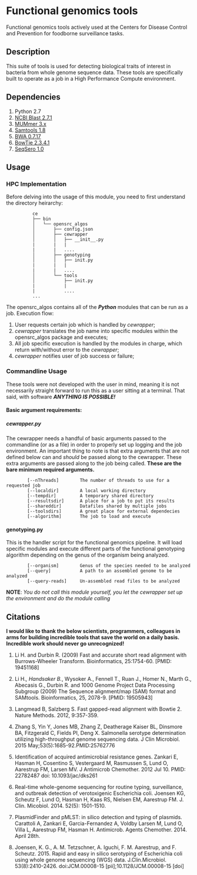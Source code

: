 # Functional genomics tools

Functional genomics tools actively used at the Centers for Disease Control and Prevention for foodborne surveillance tasks.

## Description
This suite of tools is used for detecting biological traits of interest in bacteria from whole genome sequence data. These tools are specifically built to operate as a job in a High Performance Compute environment.

## Dependencies

  1. Python 2.7
  2. [NCBI Blast 2.7.1](ftp://ftp.ncbi.nlm.nih.gov/blast/executables/blast+/LATEST/)
  3. [MUMmer 3.x](https://github.com/garviz/MUMmer)
  4. [Samtools 1.8](https://github.com/samtools/samtools)
  5. [BWA 0.7.17](https://github.com/lh3/bwa)
  6. [BowTie 2.3.4.1](https://github.com/BenLangmead/bowtie2)
  7. [SeqSero 1.0](https://github.com/denglab/SeqSero)

## Usage

### HPC Implementation

Before delving into the usage of this module, you need to first understand the directory heirarchy:

```
          ce
          ├── bin
          │   └── opensrc_algos
          │       ├── config.json
          │       ├── cewrapper
          │       │   ├── __init__.py
          |       |   |
          |       |   ....
          │       ├── genotyping
          │       │   ├── init.py
          |       |   |
          |       |   ....
          │       └── tools
          │           ├── init.py
          |           |
          |           ....
          ...
```

The opensrc_algos contains all of the **_Python_** modules that can be run as a job. Execution flow:
  1. User requests certain job which is handled by _cewrapper_;
  2. _cewrapper_ translates the job name into specific modules within the opensrc_algos package and executes;
  3. All job specific execution is handled by the modules in charge, which return with/without error to the _cewrapper_;
  4. _cewrapper_ notifies user of job success or failure;
  
### Commandline Usage

These tools were not developed with the user in mind, meaning it is not necessarily straight forward to run this as a user sitting at a terminal. That said, with software **_ANYTHING IS POSSIBLE!_**

#### Basic argument requirements:

##### cewrapper.py

The cewrapper needs a handful of basic arguments passed to the commandline (or as a file) in order to properly set up logging and the job environment. An important thing to note is that extra arguments that are not defined below can and _should_ be passed along to the cewrapper. These extra arguments are passed along to the job being called. **These are the bare minimum required arguments.**

```
        [--nThreads]        The number of threads to use for a requested job
        [--localdir]        A local working directory
        [--tempdir]         A temporary shared directory
        [--resultsdir]      A place for a job to put its results
        [--shareddir]       Datafiles shared by multiple jobs
        [--toolsdirs]       A great place for external dependecies
        [--algorithm]       The job to load and execute
```

#### genotyping.py

This is the handler script for the functional genomics pipeline. It will load specific modules and execute different parts of the functional genotyping algorithm depending on the genus of the organism being analyzed.

```
        [--organism]        Genus of the species needed to be analyzed
        [--query]           A path to an assembled genome to be analyzed
        [--query-reads]     Un-assembled read files to be analyzed
```

**NOTE**: _You do not call this module yourself, you let the cewrapper set up the environment and do the module calling_

## Citations

**I would like to thank the below scientists, programmers, colleagues in arms for building incredible tools that save the world on a daily basis. Incredible work should never go unrecognized!**

  1. Li H. and Durbin R. (2009) Fast and accurate short read alignment with Burrows-Wheeler Transform. Bioinformatics, 25:1754-60. [PMID: 19451168]

  2. Li H.*, Handsaker B.*, Wysoker A., Fennell T., Ruan J., Homer N., Marth G., Abecasis G., Durbin R. and 1000 Genome Project Data Processing Subgroup (2009) The Sequence alignment/map (SAM) format and SAMtools. Bioinformatics, 25, 2078-9. [PMID: 19505943]

  3. Langmead B, Salzberg S. Fast gapped-read alignment with Bowtie 2. Nature Methods. 2012, 9:357-359.

  4. Zhang S, Yin Y, Jones MB, Zhang Z, Deatherage Kaiser BL, Dinsmore BA, Fitzgerald C, Fields PI, Deng X.
     Salmonella serotype determination utilizing high-throughput genome sequencing data.
     J Clin Microbiol. 2015 May;53(5):1685-92.PMID:25762776

  5. Identification of acquired antimicrobial resistance genes.
     Zankari E, Hasman H, Cosentino S, Vestergaard M, Rasmussen S, Lund O, Aarestrup FM, Larsen MV.
     J Antimicrob Chemother. 2012 Jul 10.
     PMID: 22782487         doi: 10.1093/jac/dks261

  6. Real-time whole-genome sequencing for routine typing, surveillance, and outbreak detection of verotoxigenic Escherichia coli.
     Joensen KG, Scheutz F, Lund O, Hasman H, Kaas RS, Nielsen EM, Aarestrup FM.
     J. Clin. Micobiol. 2014. 52(5): 1501-1510.

  7. PlasmidFinder and pMLST: in silico detection and typing of plasmids.
     Carattoli A, Zankari E, Garcia-Fernandez A, Voldby Larsen M, Lund O, Villa L, Aarestrup FM, Hasman H.
     Antimicrob. Agents Chemother. 2014. April 28th.

  8. Joensen, K. G., A. M. Tetzschner, A. Iguchi, F. M. Aarestrup, and F. Scheutz. 2015. Rapid and easy in silico serotyping of Escherichia coli using whole genome sequencing (WGS) data. J.Clin.Microbiol. 53(8):2410-2426. doi:JCM.00008-15 [pii];10.1128/JCM.00008-15 [doi]
